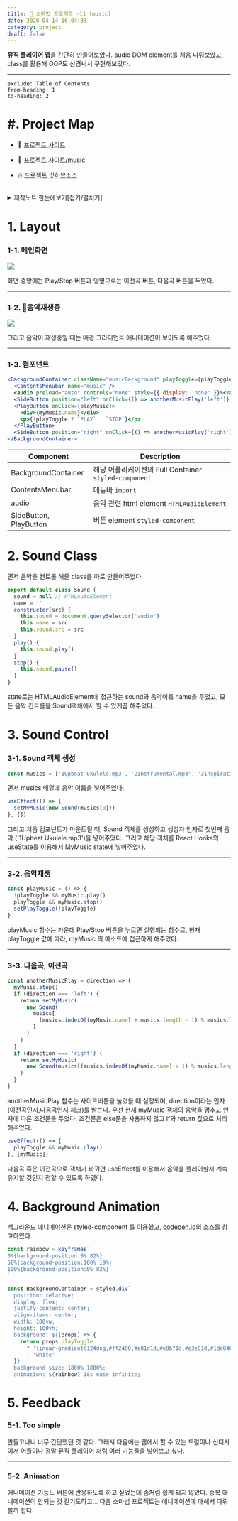 ```yaml
---
title: 🔮 소마법 프로젝트 -11 (music)
date: 2020-04-14 16:04:33
category: project
draft: false
---
```


**뮤직 플레이어 앱**을 간단히 만들어보았다. audio DOM element를 처음 다뤄보았고, class를 활용해 OOP도 신경써서 구현해보았다.

<hr/>

```toc
exclude: Table of Contents
from-heading: 1
to-heading: 2
```

# \#. Project Map

- :apple: <a href="https://small-magic-project.now.sh/" target="_blank">프로젝트 사이트</a>

- :apple: <a href="https://small-magic-project.now.sh/music" target="_blank">프로젝트 사이트/music</a>

* :fire: <a href="https://github.com/taenykim/small-magic-project" target="_blank">프로젝트 깃허브소스</a>

<br/>

<details>
<summary>제작노트 한눈에보기[접기/펼치기]</summary>
<div markdown="1">

- [소마법 프로젝트 - 1 (container)](https://taeny.dev/project/%EC%86%8C%EB%A7%88%EB%B2%95-%ED%94%84%EB%A1%9C%EC%A0%9D%ED%8A%B81/)

- [소마법 프로젝트 - 2 (calculator)](https://taeny.dev/project/%EC%86%8C%EB%A7%88%EB%B2%95-%ED%94%84%EB%A1%9C%EC%A0%9D%ED%8A%B82/)

- [소마법 프로젝트 - 3 (graph)](https://taeny.dev/project/%EC%86%8C%EB%A7%88%EB%B2%95-%ED%94%84%EB%A1%9C%EC%A0%9D%ED%8A%B83/)

- [소마법 프로젝트 - 4 (crawling)](https://taeny.dev/project/%EC%86%8C%EB%A7%88%EB%B2%95-%ED%94%84%EB%A1%9C%EC%A0%9D%ED%8A%B84/)

- [소마법 프로젝트 - 5 (today)](https://taeny.dev/project/%EC%86%8C%EB%A7%88%EB%B2%95-%ED%94%84%EB%A1%9C%EC%A0%9D%ED%8A%B85/)

- [소마법 프로젝트 - 6 (jjal)](https://taeny.dev/project/%EC%86%8C%EB%A7%88%EB%B2%95-%ED%94%84%EB%A1%9C%EC%A0%9D%ED%8A%B86/)

- [소마법 프로젝트 - 7 (avengers)](https://taeny.dev/project/%EC%86%8C%EB%A7%88%EB%B2%95-%ED%94%84%EB%A1%9C%EC%A0%9D%ED%8A%B87/)

- [소마법 프로젝트 - 8 (maskmap)](https://taeny.dev/project/%EC%86%8C%EB%A7%88%EB%B2%95-%ED%94%84%EB%A1%9C%EC%A0%9D%ED%8A%B88/)

- [소마법 프로젝트 - 9 (loading)](https://taeny.dev/project/%EC%86%8C%EB%A7%88%EB%B2%95-%ED%94%84%EB%A1%9C%EC%A0%9D%ED%8A%B89/)

- [소마법 프로젝트 - 10 (lazyloading)](https://taeny.dev/project/%EC%86%8C%EB%A7%88%EB%B2%95-%ED%94%84%EB%A1%9C%EC%A0%9D%ED%8A%B810/)

- [소마법 프로젝트 - 11 (music)](https://taeny.dev/project/%EC%86%8C%EB%A7%88%EB%B2%95-%ED%94%84%EB%A1%9C%EC%A0%9D%ED%8A%B811/)

- [소마법 프로젝트 - 12 (racingcar)](https://taeny.dev/project/%EC%86%8C%EB%A7%88%EB%B2%95-%ED%94%84%EB%A1%9C%EC%A0%9D%ED%8A%B812/)

- [소마법 프로젝트 - 13 (lotto)](https://taeny.dev/project/%EC%86%8C%EB%A7%88%EB%B2%95-%ED%94%84%EB%A1%9C%EC%A0%9D%ED%8A%B813/)

</div>
</details>

# 1. Layout

### 1-1. 메인화면

![](./images/music1.png)

화면 중앙에는 Play/Stop 버튼과 양옆으로는 이전곡 버튼, 다음곡 버튼을 두었다.

<hr/>

### 1-2. 🎵음악재생중

![](./images/music2.png)

그리고 음악이 재생중일 때는 배경 그라디언트 애니메이션이 보이도록 해주었다.

<hr/>

### 1-3. 컴포넌트

```jsx
<BackgroundContainer className="musicBackground" playToggle={playToggle}>
  <ContentsMenubar name="music" />
  <audio preload="auto" controls="none" style={{ display: 'none' }}></audio>
  <SideButton position="left" onClick={() => anotherMusicPlay('left')} />
  <PlayButton onClick={playMusic}>
    <div>{myMusic.name}</div>
    <p>{!playToggle ? `PLAY` : `STOP`}</p>
  </PlayButton>
  <SideButton position="right" onClick={() => anotherMusicPlay('right')} />
</BackgroundContainer>
```

| Component              | Description                                           |
| ---------------------- | ----------------------------------------------------- |
| BackgroundContainer    | 해당 어플리케이션의 Full Container `styled-component` |
| ContentsMenubar        | 메뉴바 `import`                                       |
| audio                  | 음악 관련 html element `HTMLAudioElement`             |
| SideButton, PlayButton | 버튼 element `styled-component`                       |

# 2. Sound Class

먼저 음악을 컨트롤 해줄 class를 따로 만들어주었다.

```js
export default class Sound {
  sound = null // HTMLAuioElement
  name = ''
  constructor(src) {
    this.sound = document.querySelector('audio')
    this.name = src
    this.sound.src = src
  }
  play() {
    this.sound.play()
  }
  stop() {
    this.sound.pause()
  }
}
```

state로는 HTMLAudioElement에 접근하는 sound와 음악이름 name을 두었고, 모든 음악 컨트롤을 Sound객체에서 할 수 있게끔 해주었다.

# 3. Sound Control

### 3-1. Sound 객체 생성

```jsx
const musics = ['1Upbeat Ukulele.mp3', '2Instrumental.mp3', '3Inspiration.mp3']
```

먼저 musics 배열에 음악 이름을 넣어주었다.

```jsx
useEffect(() => {
  setMyMusic(new Sound(musics[0]))
}, [])
```

그리고 처음 컴포넌트가 마운트될 때, Sound 객체를 생성하고 생성자 인자로 첫번째 음악 ('1Upbeat Ukulele.mp3')을 넣어주었다. 그리고 해당 객체를 React Hooks의 useState를 이용해서 MyMusic state에 넣어주었다.

<hr/>

### 3-2. 음악재생

```jsx
const playMusic = () => {
  !playToggle && myMusic.play()
  playToggle && myMusic.stop()
  setPlayToggle(!playToggle)
}
```

playMusic 함수는 가운데 Play/Stop 버튼을 누르면 실행되는 함수로, 현재 playToggle 값에 따라, myMusic 의 메소드에 접근하게 해주었다.

<hr/>

### 3-3. 다음곡, 이전곡

```jsx
const anotherMusicPlay = direction => {
  myMusic.stop()
  if (direction === 'left') {
    return setMyMusic(
      new Sound(
        musics[
          (musics.indexOf(myMusic.name) + musics.length - 1) % musics.length
        ]
      )
    )
  }
  if (direction === 'right') {
    return setMyMusic(
      new Sound(musics[(musics.indexOf(myMusic.name) + 1) % musics.length])
    )
  }
}
```

anotherMusicPlay 함수는 사이드버튼을 눌렀을 때 실행되며, direction이라는 인자(이전곡인지,다음곡인지 체크)를 받는다. 우선 현재 myMusic 객체의 음악을 멈추고 인자에 따른 조건문을 두었다. 조건문은 else문을 사용하지 않고 if와 return 값으로 처리해주었다.

```jsx
useEffect(() => {
  playToggle && myMusic.play()
}, [myMusic])
```

다음곡 혹은 이전곡으로 객체가 바뀌면 useEffect를 이용해서 음악을 플레이할지 계속 유지할 것인지 정할 수 있도록 하였다.

# 4. Background Animation

백그라운드 애니메이션은 styled-component 를 이용했고, [codepen.io](https://codepen.io/nohoid/pen/kIfto)의 소스를 참고하였다.

```jsx
const rainbow = keyframes`
0%{background-position:0% 82%}
50%{background-position:100% 19%}
100%{background-position:0% 82%}
`

const BackgroundContainer = styled.div`
  position: relative;
  display: flex;
  justify-content: center;
  align-items: center;
  width: 100vw;
  height: 100vh;
  background: ${(props) => {
    return props.playToggle
      ? 'linear-gradient(124deg,#ff2400,#e81d1d,#e8b71d,#e3e81d,#1de840,#1ddde8,#2b1de8,#dd00f3,#dd00f3);'
      : 'white'
  }}
  background-size: 1800% 1800%;
  animation: ${rainbow} 18s ease infinite;
```

# 5. Feedback

### 5-1. Too simple

만들고나니 너무 간단했던 것 같다. 그래서 다음에는 웹에서 할 수 있는 드럼이나 신디사이저 어플이나 정말 뮤직 플레이어 처럼 여러 기능들을 넣어보고 싶다.

<hr/>

### 5-2. Animation

애니메이션 기능도 버튼에 반응하도록 하고 싶었는데 좀처럼 쉽게 되지 않았다. 중복 애니메이션이 안되는 것 같기도하고... 다음 소마법 프로젝트는 애니메이션에 대해서 다뤄볼까 한다.
